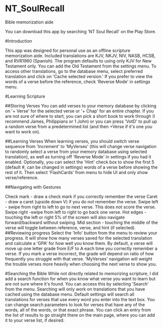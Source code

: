 # NT_SoulRecall
Bible memorization aide

You can download this app by searching 'NT Soul Recall' on the Play Store.

#Introduction

This app was designed for personal use as an offline scripture memorization aide. Included translations are KJV, NKJV, NIV, NASB, HCSB, and RVR1960 (Spanish). The program defaults to using only KJV for New Testament only. You can add the Old Testament from the settings menu. To access other translations, go to the database menu, select preferred translation and click on 'Cache selected version.' If you prefer to view the words of a verse before the reference, check 'Reverse Mode' in settings menu.

#Learning Scripture

##Storing Verses You can add verses to your memory database by clicking on '+ Verse' for the selected verse or '+ Chap' for an entire chapter. If you are not sure of where to start, you can pick a short book to work through (I recommend James, Philippians or 1 John) or you can press 'VotD' to pull up a random verse from a predetermined list (and then +Verse if it's one you want to work on).

##Learning Verses When learning verses, you should switch verse sequence from 'Increment' to 'MyVerses' (this will change verse navigation to randomly select a verse from your memory database using selected translation), as well as turning off 'Reverse Mode' in settings if you had it enabled. Optionally, you can select the 'Hint' check box to show the first 5 (default #, can be changed in settings) words of a verse before showing the rest of it. Then select 'FlashCards' from menu to hide UI and only show verse/reference.

##Navigating with Gestures

Check mark - draw a check mark if you correctly remember the verse
Caret - draw a caret (upside down V) if you do not remember the verse.
Swipe left - swipe from right to left to go to next verse. This does not score the verse.
Swipe right -swipe from left to right to go back one verse.
Hot edges - touching the left or right 5% of the screen will also navigate forward/backward without swiping.
Mid section - touching the middle of the verse will toggle between reference, verse, and hint (if selected).
##Reviewing progress Select the 'Info' button from the menu to review your progress. It will show how many verses saved for the selected translation and calculate a 'GPA' for how well you know them. By default, a verse will move up one letter grade from E/F to A each time you correctly remember a verse. If you mark a verse incorrect, the grade will depend on ratio of how frequently you struggle with that verse. 'MyVerses' navigation will weight the trouble verses more heavily when choosing the next verse to show you.

#Searching the Bible While not directly related to memorizing scripture, I did add a search function for when you know what verse you want to learn but are not sure where it's found. You can access this by selecting 'Search' from the menu. Searching will only work on translations that you have cached using the database menu. Default settings will search all translations for verses that use every word you enter into the text box. You can change search parameters to look for verses that have any of the words, all of the words, or that exact phrase. You can click an entry from the list of results to go straight there on the main page, where you can add it to your verse list, if desired.
